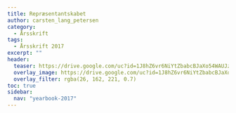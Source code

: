 ```yaml
---
title: Repræsentantskabet
author: carsten_lang_petersen
category:
  - Årsskrift
tags:
  - Årsskrift 2017
excerpt: ""
header:
  teaser: https://drive.google.com/uc?id=1J8hZ6vr6NiYtZbabcBJaXo54WAUJzn1y
  overlay_image: https://drive.google.com/uc?id=1J8hZ6vr6NiYtZbabcBJaXo54WAUJzn1y
  overlay_filter: rgba(26, 162, 221, 0.7)
toc: true
sidebar:
  nav: "yearbook-2017"
---
```

